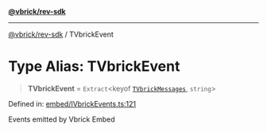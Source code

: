 [**@vbrick/rev-sdk**](../README.md)

***

[@vbrick/rev-sdk](../README.md) / TVbrickEvent

# Type Alias: TVbrickEvent

> **TVbrickEvent** = `Extract`\<keyof [`TVbrickMessages`](TVbrickMessages.md), `string`\>

Defined in: [embed/IVbrickEvents.ts:121](https://github.com/lukeselden/rev-sdk-js/blob/main/src/embed/IVbrickEvents.ts#L121)

Events emitted by Vbrick Embed
